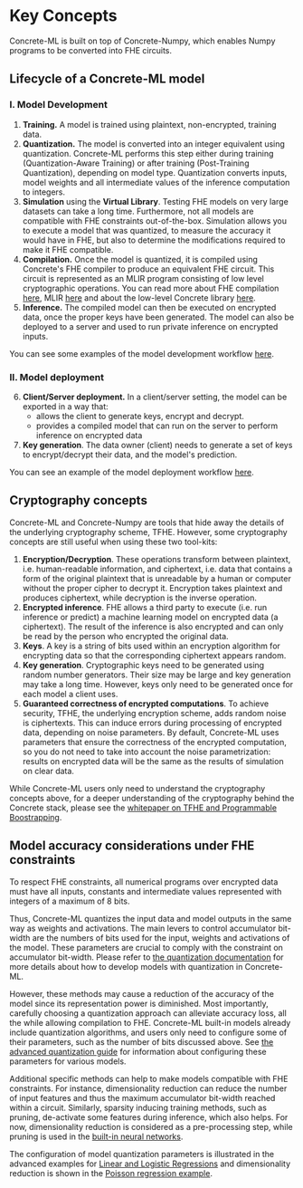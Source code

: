 # Key Concepts

Concrete-ML is built on top of Concrete-Numpy, which enables Numpy programs to be converted into FHE circuits.

## Lifecycle of a Concrete-ML model

### I. Model Development

1. **Training.** A model is trained using plaintext, non-encrypted, training data.
1. **Quantization.** The model is converted into an integer equivalent using quantization. Concrete-ML performs this step  either during training (Quantization-Aware Training) or after training (Post-Training Quantization), depending on model type. Quantization converts inputs, model weights and all intermediate values of the inference computation to integers.
1. **Simulation** using the **Virtual Library**. Testing FHE models on very large datasets can take a long time. Furthermore, not all models are compatible with FHE constraints out-of-the-box. Simulation allows you to execute a model that was quantized, to measure the accuracy it would have in FHE, but also to determine the modifications required to make it FHE compatible.
1. **Compilation.** Once the model is quantized, it is compiled using Concrete's FHE compiler to produce an equivalent FHE circuit. This circuit is represented as an MLIR program consisting of low level cryptographic operations. You can read more about FHE compilation [here](../advanced-topics/compilation.md), MLIR [here](https://mlir.llvm.org/) and about the low-level Concrete library [here](https://docs.zama.ai/concrete-core).
1. **Inference.** The compiled model can then be executed on encrypted data, once the proper keys have been generated. The model can also be deployed to a server and used to run private inference on encrypted inputs.

You can see some examples of the model development workflow [here](../built-in-models/ml_examples.md).

### II. Model deployment

6. **Client/Server deployment.** In a client/server setting, the model can be exported in a way that:
   - allows the client to generate keys, encrypt and decrypt.
   - provides a compiled model that can run on the server to perform inference on encrypted data
1. **Key generation**. The data owner (client) needs to generate a set of keys to encrypt/decrypt their data, and the model's prediction.

You can see an example of the model deployment workflow [here](https://github.com/zama-ai/concrete-ml/blob/release/0.3.x/docs/advanced_examples/ClientServer.ipynb).

## Cryptography concepts

Concrete-ML and Concrete-Numpy are tools that hide away the details of the underlying cryptography scheme, TFHE. However, some cryptography concepts are still useful when using these two tool-kits:

1. **Encryption/Decryption**. These operations transform between plaintext, i.e. human-readable information, and  ciphertext, i.e. data that contains a form of the original plaintext that is unreadable by a human or computer without the proper cipher to decrypt it. Encryption takes plaintext and produces ciphertext, while decryption is the inverse operation.
1. **Encrypted inference**. FHE allows a third party to execute (i.e. run inference or predict) a machine learning model on encrypted data (a ciphertext). The result of the inference is also encrypted and can only be read by the person who encrypted the original data.
1. **Keys**. A key is a string of bits used within an encryption algorithm for encrypting data so that the corresponding ciphertext appears random.
1. **Key generation**. Cryptographic keys need to be generated using random number generators. Their size may be large and key generation may take a long time. However, keys only need to be generated once for each model a client uses.
1. **Guaranteed correctness of encrypted computations**. To achieve security, TFHE, the underlying encryption scheme, adds random noise is ciphertexts. This can induce errors during processing of encrypted data, depending on noise parameters. By default, Concrete-ML uses parameters that ensure the correctness of the encrypted computation, so you do not need to take into account the noise parametrization:  results on encrypted data will be the same as the results of simulation on clear data.

While Concrete-ML users only need to understand the cryptography concepts above, for a deeper understanding of the cryptography
behind the Concrete stack, please see the [whitepaper on TFHE and Programmable Boostrapping](https://whitepaper.zama.ai/).

## Model accuracy considerations under FHE constraints

To respect FHE constraints, all numerical programs over encrypted data must have all inputs, constants and intermediate values represented with integers of a maximum of 8 bits.

Thus, Concrete-ML quantizes the input data and model outputs  in the same way as weights and activations. The main levers to control accumulator bit-width are the numbers of bits used for the input, weights and activations of the model. These parameters are crucial to comply with the constraint on accumulator bit-width. Please refer to [the quantization documentation](../advanced-topics/quantization.md) for more details about how to develop models with quantization in Concrete-ML.

However, these methods may cause a reduction of the accuracy of the model since its representation power is diminished. Most importantly, carefully choosing a quantization approach can alleviate accuracy loss, all the while allowing compilation to FHE. Concrete-ML built-in models already include quantization algorithms, and users only need to configure some of their parameters, such as the number of bits discussed above. See [the advanced quantization guide](../advanced-topics/quantization.md#configuring-model-quantization-parameters) for information about configuring these parameters for various models.

Additional specific methods can help to make models compatible with FHE constraints. For instance, dimensionality reduction can reduce the number of input features and thus the maximum accumulator bit-width reached within a circuit. Similarly, sparsity inducing training methods, such as pruning, de-activate some features during inference, which also helps. For now, dimensionality reduction is considered as a pre-processing step, while pruning is used in the [built-in neural networks](../built-in-models/neural-networks.md).

The configuration of model quantization parameters is illustrated in the advanced examples for [Linear and Logistic Regressions](../built-in-models/ml_examples.md) and dimensionality reduction is shown in the [Poisson regression example](https://github.com/zama-ai/concrete-ml/blob/release/0.3.x/docs/advanced_examples/PoissonRegression.ipynb).
